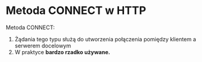 # Metoda CONNECT w HTTP
Metoda CONNECT:
1. Żądania tego typu służą do utworzenia połączenia pomiędzy klientem a serwerem docelowym
2. W praktyce **bardzo rzadko używane.**